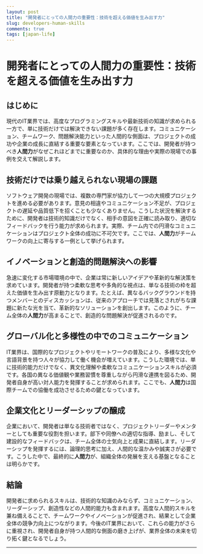```yaml
---
layout: post
title: "開発者にとっての人間力の重要性：技術を超える価値を生み出す力"
slug: developers-human-skills
comments: true
tags: [japan-life]
---
```


# 開発者にとっての人間力の重要性：技術を超える価値を生み出す力

## はじめに
現代のIT業界では、高度なプログラミングスキルや最新技術の知識が求められる一方で、単に技術だけでは解決できない課題が多く存在します。コミュニケーション、チームワーク、問題解決能力といった人間的な側面は、プロジェクトの成功や企業の成長に直結する重要な要素となっています。ここでは、開発者が持つべき**人間力**がなぜこれほどまでに重要なのか、具体的な理由や実際の現場での事例を交えて解説します。

<script async src="https://pagead2.googlesyndication.com/pagead/js/adsbygoogle.js?client=ca-pub-7886659064712565"
     crossorigin="anonymous"></script>
<!-- 광고2 -->
<ins class="adsbygoogle"
     style="display:block"
     data-ad-client="ca-pub-7886659064712565"
     data-ad-slot="1101493367"
     data-ad-format="auto"
     data-full-width-responsive="true"></ins>
<script>
     (adsbygoogle = window.adsbygoogle || []).push({});
</script>

## 技術だけでは乗り越えられない現場の課題
ソフトウェア開発の現場では、複数の専門家が協力して一つの大規模プロジェクトを進める必要があります。意見の相違やコミュニケーション不足が、プロジェクトの遅延や品質低下を招くことも少なくありません。こうした状況を解決するために、開発者は技術的知識だけでなく、相手の意図を正確に読み取り、適切なフィードバックを行う能力が求められます。実際、チーム内での円滑なコミュニケーションはプロジェクト全体の成功に不可欠です。ここでは、**人間力**がチームワークの向上に寄与する一例として挙げられます。

## イノベーションと創造的問題解決への影響
急速に変化する市場環境の中で、企業は常に新しいアイデアや革新的な解決策を求めています。開発者が持つ柔軟な思考や多角的な視点は、単なる技術の枠を超えた価値を生み出す原動力となります。たとえば、異なるバックグラウンドを持つメンバーとのディスカッションは、従来のアプローチでは見落とされがちな課題に新たな光を当て、革新的なソリューションを創出します。このように、チーム全体の**人間力**が高まることで、創造的な問題解決が促進されるのです。

<script async src="https://pagead2.googlesyndication.com/pagead/js/adsbygoogle.js?client=ca-pub-7886659064712565"
     crossorigin="anonymous"></script>
<!-- 광고2 -->
<ins class="adsbygoogle"
     style="display:block"
     data-ad-client="ca-pub-7886659064712565"
     data-ad-slot="1101493367"
     data-ad-format="auto"
     data-full-width-responsive="true"></ins>
<script>
     (adsbygoogle = window.adsbygoogle || []).push({});
</script>

## グローバル化と多様性の中でのコミュニケーション
IT業界は、国際的なプロジェクトやリモートワークの普及により、多様な文化や言語背景を持つ人々が協力して働く機会が増えています。こうした環境では、単に技術的能力だけでなく、異文化理解や柔軟なコミュニケーションスキルが必須です。各国の異なる価値観や業務習慣を尊重しながら円滑な連携を図るため、開発者自身が高い対人能力を発揮することが求められます。ここでも、**人間力**は国際チームでの協働を成功させるための鍵となっています。

## 企業文化とリーダーシップの醸成
企業において、開発者は単なる技術者ではなく、プロジェクトリーダーやメンターとしても重要な役割を担います。部下や同僚への適切な指導、励まし、そして建設的なフィードバックは、チーム全体の士気向上と成果に直結します。リーダーシップを発揮するには、論理的思考に加え、人間的な温かみや誠実さが必要です。こうした中で、最終的に**人間力**が、組織全体の発展を支える基盤となることは明らかです。

<script async src="https://pagead2.googlesyndication.com/pagead/js/adsbygoogle.js?client=ca-pub-7886659064712565"
     crossorigin="anonymous"></script>
<!-- 광고2 -->
<ins class="adsbygoogle"
     style="display:block"
     data-ad-client="ca-pub-7886659064712565"
     data-ad-slot="1101493367"
     data-ad-format="auto"
     data-full-width-responsive="true"></ins>
<script>
     (adsbygoogle = window.adsbygoogle || []).push({});
</script>

## 結論
開発者に求められるスキルは、技術的な知識のみならず、コミュニケーション、リーダーシップ、創造性などの人間的能力も含まれます。高度な人間的スキルを兼ね備えることで、チームワークやイノベーションが促進され、結果として企業全体の競争力向上につながります。今後のIT業界において、これらの能力がさらに重視され、開発者自身が持つ人間的な側面の磨き上げが、業界全体の未来を切り拓く鍵となるでしょう。

---

<script async src="https://pagead2.googlesyndication.com/pagead/js/adsbygoogle.js?client=ca-pub-7886659064712565"
     crossorigin="anonymous"></script>
<!-- 광고2 -->
<ins class="adsbygoogle"
     style="display:block"
     data-ad-client="ca-pub-7886659064712565"
     data-ad-slot="1101493367"
     data-ad-format="auto"
     data-full-width-responsive="true"></ins>
<script>
     (adsbygoogle = window.adsbygoogle || []).push({});
</script>